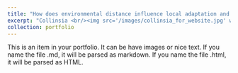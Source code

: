 ```yaml
---
title: "How does environmental distance influence local adaptation and the strength of selection?"
excerpt: "Collinsia <br/><img src='/images/collinsia_for_website.jpg' width="100" height="100">"
collection: portfolio
---
```


This is an item in your portfolio. It can be have images or nice text. If you name the file .md, it will be parsed as markdown. If you name the file .html, it will be parsed as HTML. 
